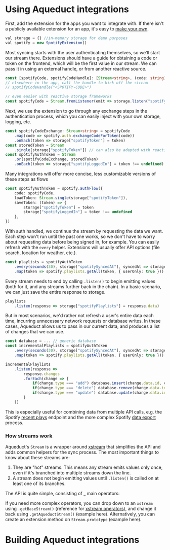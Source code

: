# Using Aqueduct integrations
First, add the extension for the apps you want to integrate with. If there isn't a publicly available extension for an app, it's easy to [make your own](). 
```typescript
val storage = {} //in-memory storage for demo purposes
val spotify = new SpotifyExtension()
```

Most syncing starts with the user authenticating themselves, so we'll start our stream there. Extensions should have a guide for obtaining a code or token on the frontend, which will be the first value in our stream. We can pass it in using an external handle, or from another reactive source. 
```typescript
const [spotifyCode, spotifyCodeHandle]: [Stream<string>, (code: string) => void] = Stream.fromHandle<string>()
// elsewhere in the app, call the handle to kick off the stream
// spotifyCodeHandle("<SPOTIFY-CODE>")

// even easier with reactive storage frameworks
const spotifyCode = Stream.fromListener(emit => storage.listen("spotifyCode", emit))
``` 
Next, we use the extension to go through any exchange steps in the authentication process, which you can easily inject with your own storage, logging, etc.
```typescript
const spotifyCodeExchange: Stream<string> = spotifyCode
    .map(code => spotify.auth.exchangeCodeForToken(code))
    .onEach(token => storage["spotifyToken"] = token)
const storedToken = Stream
    .single(storage["spotifyToken"]) // can also be adapted with reactive storage
const spotifyAuthToken = Stream
    .or(spotifyCodeExchange, storedToken) 
    .onEach(token => storage["spotifyLoggedIn"] = token !== undefined)
```
Many integrations will offer more concise, less customizable versions of these steps as flows
```typescript
const spotifyAuthToken = spotify.authFlow({
    code: spotifyCode,
    loadToken: Stream.single(storage["spotifyToken"]),
    saveToken: (token) => {
        storage["spotifyToken"] = token
        storage["spotifyLoggedIn"] = token !== undefined
    },
})
```

With auth handled, we continue the stream by requesting the data we want. Each step won't run until the past one works, so we don't have to worry about requesting data before being signed in, for example. You can easily refresh with the `every` helper. Extensions will usually offer API options (file search, location for weather, etc.).
```typescript
const playlists = spotifyAuthToken
    .every(seconds(30), storage["spotifySyncedAt"], syncedAt => storage["spotifySyncedAt"] = syncedAt)
    .map(token => spotify.playlists.getAll(token, { userOnly: true }))
```
Every stream needs to end by calling `.listen()` to begin emitting values (both for it, and any streams further back in the chain).
In a basic scenario, we can just save the entire response to storage.
```typescript
playlists
    .listen(response => storage["spotifyPlaylists"] = response.data)
```
But in most scenarios, we'd rather not refresh a user's entire data each time, incurring unnecessary network requests or database writes. In these cases, Aqueduct allows us to pass in our current data, and produces a list of changes that we can use.
```typescript
const database = ... // generic database
const incrementalPlaylists = spotifyAuthToken
    .every(seconds(30), storage["spotifySyncedAt"], syncedAt => storage["spotifySyncedAt"] = syncedAt)
    .map(token => spotify.playlists.getAll(token, { userOnly: true }))

incrementalPlaylists
    .listen(response => 
        response.changes
        .forEach(change => {
            if(change.type === "add") database.insert(change.data.id, change.data)
            if(change.type === "delete") database.remove(change.data.id)
            if(change.type === "update") database.update(change.data.id, change.data)
        }
    ))
```
This is especially useful for combining data from multiple API calls, e.g. the Spotify [recent plays]() endpoint and the more complex Spotify [data export]() process.

### How streams work
Aqueduct's `Stream` is a wrapper around [xstream](https://github.com/staltz/xstream) that simplifies the API and adds common helpers for the sync process. The most important things to know about these streams are:

1. They are "hot" streams. This means any stream emits values only once, even if it's branched into multiple streams down the line. 
2. A stream does not begin emitting values until `.listen()` is called on at least one of its branches.

The API is quite simple, consisting of _ main operators:

If you need more complex operators, you can drop down to an `xstream` using `.getBaseStream()` (reference for [xstream operators](https://github.com/staltz/xstream?tab=readme-ov-file#methods-and-operators)), and change it back using `.getAqueductStream()` (example here). Alternatively, you can create an extension method on `Stream.prototype` (example here).

# Building Aqueduct integrations
